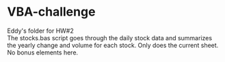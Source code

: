 # VBA-challenge
Eddy's folder for HW#2
<br />
The stocks.bas script goes through the daily stock data and summarizes the yearly change and volume for each stock. Only does the current sheet. No bonus elements here.
